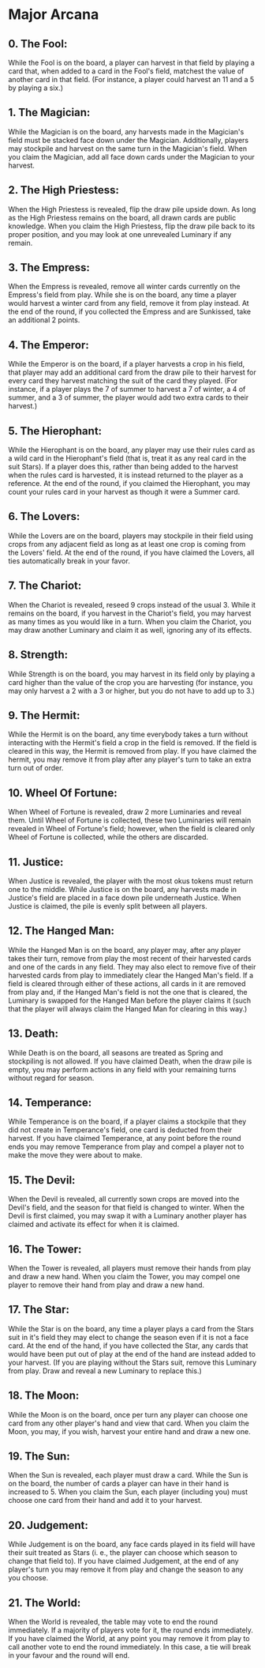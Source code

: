 # Major Arcana

##  0. The Fool:

While the Fool is on the board, a player can harvest in that field by playing a card that, when added to a card in the Fool's field, matchest the value of another card in that field. (For instance, a player could harvest an 11 and a 5 by playing a six.)

##  1. The Magician:

While the Magician is on the board, any harvests made in the Magician's field must be stacked face down under the Magician. Additionally, players may stockpile and harvest on the same turn in the Magician's field. When you claim the Magician, add all face down cards under the Magician to your harvest.

##  2. The High Priestess:

When the High Priestess is revealed, flip the draw pile upside down. As long as the High Priestess remains on the board, all drawn cards are public knowledge. When you claim the High Priestess, flip the draw pile back to its proper position, and you may look at one unrevealed Luminary if any remain.

##  3. The Empress:

When the Empress is revealed, remove all winter cards currently on the Empress's field from play. While she is on the board, any time a player would harvest a winter card from any field, remove it from play instead. At the end of the round, if you collected the Empress and are Sunkissed, take an additional 2 points.

##  4. The Emperor:

While the Emperor is on the board, if a player harvests a crop in his field, that player may add an additional card from the draw pile to their harvest for every card they harvest matching the suit of the card they played. (For instance, if a player plays the 7 of summer to harvest a 7 of winter, a 4 of summer, and a 3 of summer, the player would add two extra cards to their harvest.)

##  5. The Hierophant:

While the Hierophant is on the board, any player may use their rules card as a wild card in the Hierophant's field (that is, treat it as any real card in the suit Stars). If a player does this, rather than being added to the harvest when the rules card is harvested, it is instead returned to the player as a reference. At the end of the round, if you claimed the Hierophant, you may count your rules card in your harvest as though it were a Summer card.

##  6. The Lovers:

While the Lovers are on the board, players may stockpile in their field using crops from any adjacent field as long as at least one crop is coming from the Lovers' field. At the end of the round, if you have claimed the Lovers, all ties automatically break in your favor.

##  7. The Chariot:

When the Chariot is revealed, reseed 9 crops instead of the usual 3. While it remains on the board, if you harvest in the Chariot's field, you may harvest as many times as you would like in a turn. When you claim the Chariot, you may draw another Luminary and claim it as well, ignoring any of its effects.

##  8. Strength:

While Strength is on the board, you may harvest in its field only by playing a card higher than the value of the crop you are harvesting (for instance, you may only harvest a 2 with a 3 or higher, but you do not have to add up to 3.)

##  9. The Hermit:

While the Hermit is on the board, any time everybody takes a turn without interacting with the Hermit's field a crop in the field is removed. If the field is cleared in this way, the Hermit is removed from play. If you have claimed the hermit, you may remove it from play after any player's turn to take an extra turn out of order.

## 10. Wheel Of Fortune:

When Wheel of Fortune is revealed, draw 2 more Luminaries and reveal them. Until Wheel of Fortune is collected, these two Luminaries will remain revealed in Wheel of Fortune's field; however, when the field is cleared only Wheel of Fortune is collected, while the others are discarded.

## 11. Justice:

When Justice is revealed, the player with the most okus tokens must return one to the middle. While Justice is on the board, any harvests made in Justice's field are placed in a face down pile underneath Justice. When Justice is claimed, the pile is evenly split between all players.

## 12. The Hanged Man:

While the Hanged Man is on the board, any player may, after any player takes their turn, remove from play the most recent of their harvested cards and one of the cards in any field. They may also elect to remove five of their harvested cards from play to immediately clear the Hanged Man's field. If a field is cleared through either of these actions, all cards in it are removed from play and, if the Hanged Man's field is not the one that is cleared, the Luminary is swapped for the Hanged Man before the player claims it (such that the player will always claim the Hanged Man for clearing in this way.)

## 13. Death:

While Death is on the board, all seasons are treated as Spring and stockpiling is not allowed. If you have claimed Death, when the draw pile is empty, you may perform actions in any field with your remaining turns without regard for season.

## 14. Temperance:

While Temperance is on the board, if a player claims a stockpile that they did not create in Temperance's field, one card is deducted from their harvest. If you have claimed Temperance, at any point before the round ends you may remove Temperance from play and compel a player not to make the move they were about to make.

## 15. The Devil:

When the Devil is revealed, all currently sown crops are moved into the Devil's field, and the season for that field is changed to winter. When the Devil is first claimed, you may swap it with a Luminary another player has claimed and activate its effect for when it is claimed.

## 16. The Tower:

When the Tower is revealed, all players must remove their hands from play and draw a new hand. When you claim the Tower, you may compel one player to remove their hand from play and draw a new hand.

## 17. The Star:

While the Star is on the board, any time a player plays a card from the Stars suit in it's field they may elect to change the season even if it is not a face card. At the end of the hand, if you have collected the Star, any cards that would have been put out of play at the end of the hand are instead added to your harvest. (If you are playing without the Stars suit, remove this Luminary from play. Draw and reveal a new Luminary to replace this.)

## 18. The Moon:

While the Moon is on the board, once per turn any player can choose one card from any other player's hand and view that card. When you claim the Moon, you may, if you wish, harvest your entire hand and draw a new one.

## 19. The Sun:

When the Sun is revealed, each player must draw a card. While the Sun is on the board, the number of cards a player can have in their hand is increased to 5. When you claim the Sun, each player (including you) must choose one card from their hand and add it to your harvest.

## 20. Judgement:

While Judgement is on the board, any face cards played in its field will have their suit treated as Stars (i. e., the player can choose which season to change that field to). If you have claimed Judgement, at the end of any player's turn you may remove it from play and change the season to any you choose.

## 21. The World:

When the World is revealed, the table may vote to end the round immediately. If a majority of players vote for it, the round ends immediately. If you have claimed the World, at any point you may remove it from play to call another vote to end the round immediately. In this case, a tie will break in your favour and the round will end.
